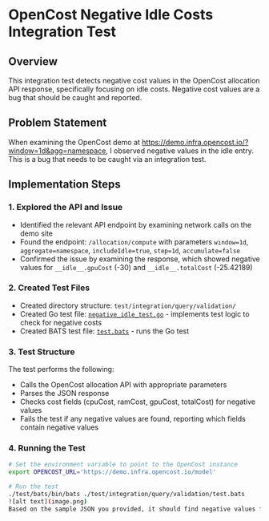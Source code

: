 # OpenCost Negative Idle Costs Integration Test

## Overview
This integration test detects negative cost values in the OpenCost allocation API response, specifically focusing on idle costs. Negative cost values are a bug that should be caught and reported.

## Problem Statement
When examining the OpenCost demo at https://demo.infra.opencost.io/?window=1d&agg=namespace, I observed negative values in the idle entry. This is a bug that needs to be caught via an integration test.

## Implementation Steps

### 1. Explored the API and Issue
- Identified the relevant API endpoint by examining network calls on the demo site
- Found the endpoint: `/allocation/compute` with parameters `window=1d`, `aggregate=namespace`, `includeIdle=true`, `step=1d`, `accumulate=false`
- Confirmed the issue by examining the response, which showed negative values for `__idle__.gpuCost` (-30) and `__idle__.totalCost` (-25.42189)

### 2. Created Test Files
- Created directory structure: `test/integration/query/validation/`
- Created Go test file: [`negative_idle_test.go`](link-to-github-file) - implements test logic to check for negative costs
- Created BATS test file: [`test.bats`](link-to-github-file) - runs the Go test

### 3. Test Structure
The test performs the following:
- Calls the OpenCost allocation API with appropriate parameters
- Parses the JSON response
- Checks cost fields (cpuCost, ramCost, gpuCost, totalCost) for negative values
- Fails the test if any negative values are found, reporting which fields contain negative values

### 4. Running the Test
```bash
# Set the environment variable to point to the OpenCost instance
export OPENCOST_URL='https://demo.infra.opencost.io/model'

# Run the test
./test/bats/bin/bats ./test/integration/query/validation/test.bats
![alt text](image.png)
Based on the sample JSON you provided, it should find negative values for __idle__.gpuCost and __idle__.totalCost, which will cause the test to fail.